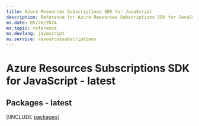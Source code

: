 ```yaml
---
title: Azure Resources Subscriptions SDK for JavaScript
description: Reference for Azure Resources Subscriptions SDK for JavaScript
ms.date: 05/28/2024
ms.topic: reference
ms.devlang: javascript
ms.service: resourcessubscriptions
---
```

# Azure Resources Subscriptions SDK for JavaScript - latest
## Packages - latest
[!INCLUDE [packages](resources-subscriptions-index.md)]